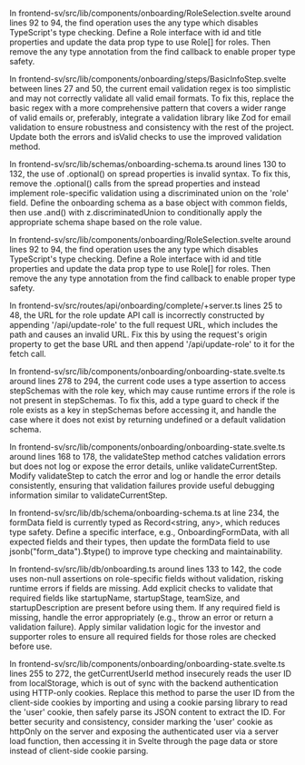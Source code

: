 In frontend-sv/src/lib/components/onboarding/RoleSelection.svelte around lines
92 to 94, the find operation uses the any type which disables TypeScript's type
checking. Define a Role interface with id and title properties and update the
data prop type to use Role[] for roles. Then remove the any type annotation from
the find callback to enable proper type safety.


In frontend-sv/src/lib/components/onboarding/steps/BasicInfoStep.svelte between
lines 27 and 50, the current email validation regex is too simplistic and may
not correctly validate all valid email formats. To fix this, replace the basic
regex with a more comprehensive pattern that covers a wider range of valid
emails or, preferably, integrate a validation library like Zod for email
validation to ensure robustness and consistency with the rest of the project.
Update both the errors and isValid checks to use the improved validation method.


In frontend-sv/src/lib/schemas/onboarding-schema.ts around lines 130 to 132, the
use of .optional() on spread properties is invalid syntax. To fix this, remove
the .optional() calls from the spread properties and instead implement
role-specific validation using a discriminated union on the 'role' field. Define
the onboarding schema as a base object with common fields, then use .and() with
z.discriminatedUnion to conditionally apply the appropriate schema shape based
on the role value.


In frontend-sv/src/lib/components/onboarding/RoleSelection.svelte around lines
92 to 94, the find operation uses the any type which disables TypeScript's type
checking. Define a Role interface with id and title properties and update the
data prop type to use Role[] for roles. Then remove the any type annotation from
the find callback to enable proper type safety.

In frontend-sv/src/routes/api/onboarding/complete/+server.ts lines 25 to 48, the
URL for the role update API call is incorrectly constructed by appending
'/api/update-role' to the full request URL, which includes the path and causes
an invalid URL. Fix this by using the request's origin property to get the base
URL and then append '/api/update-role' to it for the fetch call.

In frontend-sv/src/lib/components/onboarding/onboarding-state.svelte.ts around
lines 278 to 294, the current code uses a type assertion to access stepSchemas
with the role key, which may cause runtime errors if the role is not present in
stepSchemas. To fix this, add a type guard to check if the role exists as a key
in stepSchemas before accessing it, and handle the case where it does not exist
by returning undefined or a default validation schema.


In frontend-sv/src/lib/components/onboarding/onboarding-state.svelte.ts around
lines 168 to 178, the validateStep method catches validation errors but does not
log or expose the error details, unlike validateCurrentStep. Modify validateStep
to catch the error and log or handle the error details consistently, ensuring
that validation failures provide useful debugging information similar to
validateCurrentStep.


In frontend-sv/src/lib/db/schema/onboarding-schema.ts at line 234, the formData
field is currently typed as Record<string, any>, which reduces type safety.
Define a specific interface, e.g., OnboardingFormData, with all expected fields
and their types, then update the formData field to use
jsonb("form_data").$type<OnboardingFormData>() to improve type checking and
maintainability.


In frontend-sv/src/lib/db/onboarding.ts around lines 133 to 142, the code uses
non-null assertions on role-specific fields without validation, risking runtime
errors if fields are missing. Add explicit checks to validate that required
fields like startupName, startupStage, teamSize, and startupDescription are
present before using them. If any required field is missing, handle the error
appropriately (e.g., throw an error or return a validation failure). Apply
similar validation logic for the investor and supporter roles to ensure all
required fields for those roles are checked before use.


In frontend-sv/src/lib/components/onboarding/onboarding-state.svelte.ts lines
255 to 272, the getCurrentUserId method insecurely reads the user ID from
localStorage, which is out of sync with the backend authentication using
HTTP-only cookies. Replace this method to parse the user ID from the client-side
cookies by importing and using a cookie parsing library to read the 'user'
cookie, then safely parse its JSON content to extract the ID. For better
security and consistency, consider marking the 'user' cookie as httpOnly on the
server and exposing the authenticated user via a server load function, then
accessing it in Svelte through the page data or store instead of client-side
cookie parsing.
